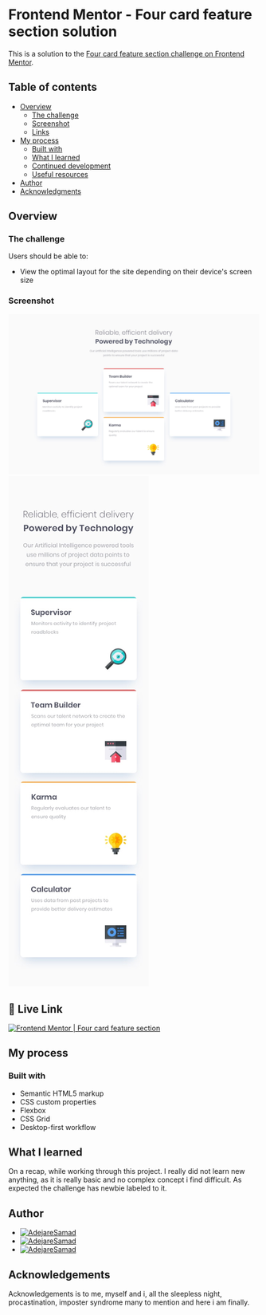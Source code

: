 # Frontend Mentor - Four card feature section solution

This is a solution to the [Four card feature section challenge on Frontend Mentor](https://www.frontendmentor.io/challenges/four-card-feature-section-weK1eFYK).
## Table of contents

- [Overview](#overview)
  - [The challenge](#the-challenge)
  - [Screenshot](#screenshot)
  - [Links](#links)
- [My process](#my-process)
  - [Built with](#built-with)
  - [What I learned](#what-i-learned)
  - [Continued development](#continued-development)
  - [Useful resources](#useful-resources)
- [Author](#author)
- [Acknowledgments](#acknowledgments)

## Overview
### The challenge

Users should be able to:

- View the optimal layout for the site depending on their device's screen size

### Screenshot

![](/assets/desktop-design.jpg)
![](/assets/mobile-design.jpg)

## 🔗 Live Link
[![Frontend Mentor | Four card feature section](https://img.shields.io/badge/Frontend_Mentor_|_Four_card_feature_section-000?style=for-the-badge&logo=&logoColor=white)](https://katherineoelsner.com/)


## My process
### Built with

- Semantic HTML5 markup
- CSS custom properties
- Flexbox
- CSS Grid
- Desktop-first workflow
## What I learned
On a recap, while working through this project.
I really did not learn new anything, as it is really basic and no complex concept i find difficult.
As expected the challenge has newbie labeled to it.
## Author

- [![AdejareSamad](https://img.shields.io/badge/GitHub_|_Adejare_Samad-FFF?style=for-the-badge&logo=github&logoColor=black)](https://github.com/AdejareSamad) <br>
- [![AdejareSamad](https://img.shields.io/badge/FrontendMentor_|_Adejare_Samad-000?style=for-the-badge&logo=frontendMentor&logoColor=white)](https://www.frontendmentor.io/profile/AdejareSamad)<br>
- [![AdejareSamad](https://img.shields.io/badge/Twitter_|_Adejare_Samad-1DA1F2?style=for-the-badge&logo=twitter&logoColor=white)](https://twitter.com/Adejare_Samad)


## Acknowledgements
Acknowledgements is to me, myself and i, all the sleepless night, procastination, imposter syndrome many to mention and here i am finally.